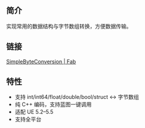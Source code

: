 ## 简介

实现常用的数据结构与字节数组转换，方便数据传输。

## 链接

[SimpleByteConversion | Fab](https://www.fab.com/zh-cn/listings/ee68b12e-30b4-4904-8f80-3cc43c1e6002)

## 特性

- 支持 int/int64/float/double/bool/struct ↔ 字节数组
- 纯 C++ 编码，支持蓝图一键调用
- 适配 UE 5.2–5.5
- 支持全平台
